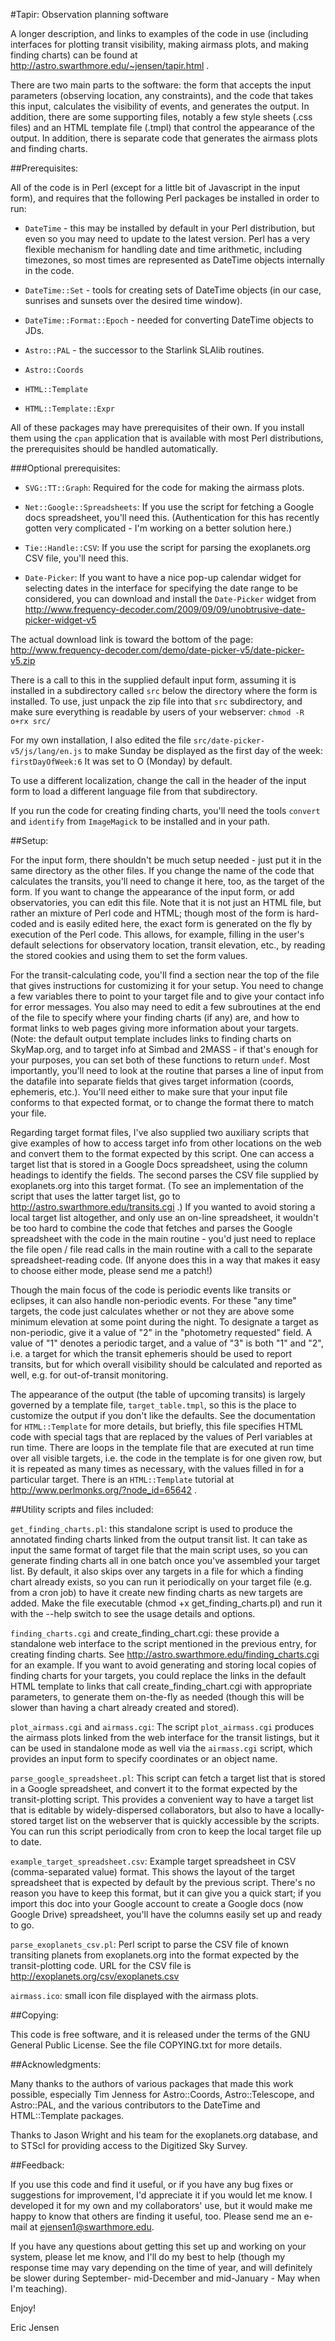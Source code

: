 #Tapir: Observation planning software

A longer description, and links to examples of the code in use
(including interfaces for plotting transit visibility, making airmass
plots, and making finding charts) can be found at
http://astro.swarthmore.edu/~jensen/tapir.html .


There are two main parts to the software: the form that accepts the
input parameters (observing location, any constraints), and the code
that takes this input, calculates the visibility of events, and
generates the output.  In addition, there are some supporting files,
notably a few style sheets (.css files) and an HTML template file
(.tmpl) that control the appearance of the output.  In addition, there
is separate code that generates the airmass plots and finding charts. 

##Prerequisites:

All of the code is in Perl (except for a little bit of Javascript in
the input form), and requires that the following Perl packages be
installed in order to run:

* `DateTime` - this may be installed by default in your Perl distribution,
but even so you may need to update to the latest version.  Perl has a
very flexible mechanism for handling date and time arithmetic,
including timezones, so most times are represented as DateTime objects
internally in the code.

* `DateTime::Set` - tools for creating sets of DateTime objects (in our
case, sunrises and sunsets over the desired time window).

* `DateTime::Format::Epoch` - needed for converting DateTime objects to
JDs. 

* `Astro::PAL` - the successor to the Starlink SLAlib routines.
* `Astro::Coords`

* `HTML::Template`
* `HTML::Template::Expr`

All of these packages may have prerequisites of their own.  If you
install them using the `cpan` application that is available with most
Perl distributions, the prerequisites should be handled
automatically. 


###Optional prerequisites:

* `SVG::TT::Graph`:  Required for the code for making the airmass plots. 

* `Net::Google::Spreadsheets`: If you use the script for fetching a Google docs spreadsheet, you'll
need this.  (Authentication for this has recently gotten very complicated - I'm working on a better solution here.) 

* `Tie::Handle::CSV`: If you use the script for parsing
the exoplanets.org CSV file, you'll need this. 

* `Date-Picker`: If you want to have a nice pop-up calendar widget for selecting dates
in the interface for specifying the date range to be considered, you
can download and install the `Date-Picker` widget from
http://www.frequency-decoder.com/2009/09/09/unobtrusive-date-picker-widget-v5 

The actual download link is toward the bottom of the page:
http://www.frequency-decoder.com/demo/date-picker-v5/date-picker-v5.zip 

There is a call to this in the supplied default input form, assuming
it is installed in a subdirectory called `src` below the directory
where the form is installed.  To use, just unpack the zip file into
that `src` subdirectory, and make sure everything is readable by users
of your webserver:
```chmod -R o+rx src/```

For my own installation, I also edited the file
`src/date-picker-v5/js/lang/en.js` to make Sunday be displayed as the
first day of the week: `firstDayOfWeek:6`  It was set to O (Monday) by
default. 

To use a different localization, change the call in the header of the
input form to load a different language file from that subdirectory. 

If you run the code for creating finding charts, you'll need the tools
`convert` and `identify` from `ImageMagick` to be installed and in your
path. 


##Setup:

For the input form, there shouldn't be much setup needed - just put it
in the same directory as the other files.  If you change the name of
the code that calculates the transits, you'll need to change it here,
too, as the target of the form.   If you want to change the appearance
of the input form, or add observatories, you can edit this file.  Note
that it is not just an HTML file, but rather an mixture of Perl code
and HTML; though most of the form is hard-coded and is easily edited
here, the exact form is generated on the fly by execution of the Perl
code.  This allows, for example, filling in the user's default
selections for observatory location, transit elevation, etc., by
reading the stored cookies and using them to set the form values. 

For the transit-calculating code, you'll find a section near the top
of the file that gives instructions for customizing it for your
setup.  You need to change a few variables there to point to your
target file and to give your contact info for error messages.  You
also may need to edit a few subroutines at the end of the file to
specify where your finding charts (if any) are, and how to format
links to web pages giving more information about your targets.  (Note:
the default output template includes links to finding charts on
SkyMap.org, and to target info at Simbad and 2MASS - if that's enough
for your purposes, you can set both of these functions to return
`undef`.   Most importantly, you'll need to look at the routine that
parses a line of input from the datafile into separate fields that
gives target information (coords, ephemeris, etc.).  You'll need
either to make sure that your input file conforms to that expected
format, or to change the format there to match your file.  

Regarding target format files, I've also supplied two auxiliary
scripts that give examples of how to access target info from other
locations on the web and convert them to the format expected by this
script.  One can access a target list that is stored in a Google Docs
spreadsheet, using the column headings to identify the fields.  The
second parses the CSV file supplied by exoplanets.org into this target
format.  (To see an implementation of the script that uses the latter
target list, go to http://astro.swarthmore.edu/transits.cgi .)  If you
wanted to avoid storing a local target list altogether, and only use
an on-line spreadsheet, it wouldn't be too hard to combine the code
that fetches and parses the Google spreadsheet with the code in the
main routine - you'd just need to replace the file open / file read
calls in the main routine with a call to the separate
spreadsheet-reading code.  (If anyone does this in a way that makes it
easy to choose either mode, please send me a patch!) 

Though the main focus of the code is periodic events like transits or
eclipses, it can also handle non-periodic events.  For these "any
time" targets, the code just calculates whether or not they are above
some minimum elevation at some point during the night.  To designate a
target as non-periodic, give it a value of "2" in the "photometry
requested" field.  A value of "1" denotes a periodic target, and a
value of "3" is both "1" and "2", i.e. a target for which the transit
ephemeris should be used to report transits, but for which overall
visibility should be calculated and reported as well, e.g. for
out-of-transit monitoring. 

The appearance of the output (the table of upcoming transits) is
largely governed by a template file, `target_table.tmpl`, so this is the
place to customize the output if you don't like the defaults.  See the
documentation for `HTML::Template` for more details, but briefly, this
file specifies HTML code with special tags that are replaced by the
values of Perl variables at run time.  There are loops in the template
file that are executed at run time over all visible targets, i.e. the
code in the template is for one given row, but it is repeated as many
times as necessary, with the values filled in for a particular target.
There is an `HTML::Template` tutorial at
http://www.perlmonks.org/?node_id=65642 .


##Utility scripts and files included:

`get_finding_charts.pl`: this standalone script is used to produce the
annotated finding charts linked from the output transit list.  It can
take as input the same format of target file that the main script
uses, so you can generate finding charts all in one batch once you've
assembled your target list.  By default, it also skips over any
targets in a file for which a finding chart already exists, so you can
run it periodically on your target file (e.g. from a cron job) to have
it create new finding charts as new targets are added.  Make the file
executable (chmod +x get_finding_charts.pl) and run it with the --help
switch to see the usage details and options. 

`finding_charts.cgi` and create_finding_chart.cgi: these provide a
standalone web interface to the script mentioned in the previous
entry, for creating finding charts.  See
http://astro.swarthmore.edu/finding_charts.cgi for an example.  If you
want to avoid generating and storing local copies of finding charts
for your targets, you could replace the links in the default HTML
template to links that call create_finding_chart.cgi with appropriate
parameters, to generate them on-the-fly as needed (though this will be
slower than having a chart already created and stored). 

`plot_airmass.cgi` and `airmass.cgi`: The script `plot_airmass.cgi` produces 
the airmass plots linked from the web interface for the transit
listings, but it can be used in standalone mode as well via the
`airmass.cgi` script, which provides an input form to specify
coordinates or an object name.

`parse_google_spreadsheet.pl`:  This script can fetch a target list that
is stored in a Google spreadsheet, and convert it to the format
expected by the transit-plotting script.  This provides a convenient
way to have a target list that is editable by widely-dispersed
collaborators, but also to have a locally-stored target list on the
webserver that is quickly accessible by the scripts.  You can run this
script periodically from cron to keep the local target file up to
date. 

`example_target_spreadsheet.csv`: Example target spreadsheet in CSV
(comma-separated value) format.  This shows the layout of the target
spreadsheet that is expected by default by the previous
script. There's no reason you have to keep this format, but it can
give you a quick start; if you import this doc into your Google
account to create a Google docs (now Google Drive) spreadsheet, you'll
have the columns easily set up and ready to go.

`parse_exoplanets_csv.pl`: Perl script to parse the CSV file of known
transiting planets from exoplanets.org into the format expected by the
transit-plotting code.  URL for the CSV file is 
http://exoplanets.org/csv/exoplanets.csv

`airmass.ico`: small icon file displayed with the airmass plots.


##Copying: 

This code is free software, and it is released under the terms of the
GNU General Public License.  See the file COPYING.txt for more
details. 


##Acknowledgments:

Many thanks to the authors of various packages that made this work
possible, especially Tim Jenness for Astro::Coords, Astro::Telescope,
and Astro::PAL, and the various contributors to the DateTime and
HTML::Template packages. 

Thanks to Jason Wright and his team for the exoplanets.org database,
and to STScI for providing access to the Digitized Sky Survey. 


##Feedback:

If you use this code and find it useful, or if you have any bug fixes
or suggestions for improvement, I'd appreciate it if you would let me
know.  I developed it for my own and my collaborators' use, but it
would make me happy to know that others are finding it useful, too.
Please send me an e-mail at ejensen1@swarthmore.edu. 

If you have any questions about getting this set up and working on
your system, please let me know, and I'll do my best to help (though
my response time may vary depending on the time of year, and will
definitely be slower during September- mid-December and mid-January -
May when I'm teaching). 

Enjoy!

Eric Jensen



